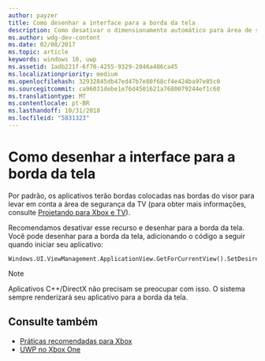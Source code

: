 ```yaml
---
author: payzer
title: Como desenhar a interface para a borda da tela
description: Como desativar o dimensionamento automático para área de segurança do título.
ms.author: wdg-dev-content
ms.date: 02/08/2017
ms.topic: article
keywords: windows 10, uwp
ms.assetid: 1adb221f-6f70-4255-9329-2046a486ca45
ms.localizationpriority: medium
ms.openlocfilehash: 32932845db47ed47b7e80f68cf4e424ba97e85c0
ms.sourcegitcommit: ca96031debe1e76d4501621a7680079244ef1c60
ms.translationtype: MT
ms.contentlocale: pt-BR
ms.lasthandoff: 10/31/2018
ms.locfileid: "5831323"
---
```

# <a name="how-to-draw-ui-to-the-edge-of-the-screen"></a>Como desenhar a interface para a borda da tela   
Por padrão, os aplicativos terão bordas colocadas nas bordas do visor para levar em conta a área de segurança da TV (para obter mais informações, consulte [Projetando para Xbox e TV](../design/devices/designing-for-tv.md#tv-safe-area)). 

Recomendamos desativar esse recurso e desenhar para a borda da tela. Você pode desenhar para a borda da tela, adicionando o código a seguir quando iniciar seu aplicativo:
   
```
Windows.UI.ViewManagement.ApplicationView.GetForCurrentView().SetDesiredBoundsMode(Windows.UI.ViewManagement.ApplicationViewBoundsMode.UseCoreWindow);
```
   
> [!NOTE]
> Aplicativos C++/DirectX não precisam se preocupar com isso. O sistema sempre renderizará seu aplicativo para a borda da tela.

## <a name="see-also"></a>Consulte também
- [Práticas recomendadas para Xbox](tailoring-for-xbox.md)
- [UWP no Xbox One](index.md)
